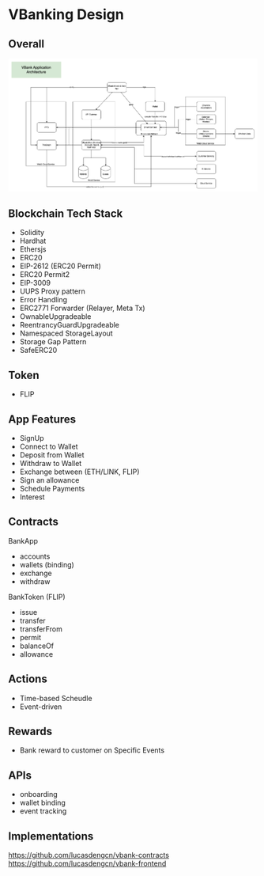 # VBanking Design

## Overall

![Overall design](./web3-VBank%20Architecture.drawio.png)

## Blockchain Tech Stack

- Solidity
- Hardhat
- Ethersjs
- ERC20
- EIP-2612 (ERC20 Permit)
- ERC20 Permit2
- EIP-3009
- UUPS Proxy pattern
- Error Handling
- ERC2771 Forwarder (Relayer, Meta Tx)
- OwnableUpgradeable
- ReentrancyGuardUpgradeable
- Namespaced StorageLayout
- Storage Gap Pattern
- SafeERC20

## Token

- FLIP

## App Features

- SignUp
- Connect to Wallet
- Deposit from Wallet
- Withdraw to Wallet
- Exchange between (ETH/LINK, FLIP)
- Sign an allowance
- Schedule Payments
- Interest

## Contracts

BankApp

- accounts
- wallets (binding)
- exchange
- withdraw

BankToken (FLIP)

- issue
- transfer
- transferFrom
- permit
- balanceOf
- allowance

## Actions

- Time-based Scheudle
- Event-driven

## Rewards

- Bank reward to customer on Specific Events

## APIs

- onboarding
- wallet binding
- event tracking

## Implementations

<https://github.com/lucasdengcn/vbank-contracts>
<https://github.com/lucasdengcn/vbank-frontend>
